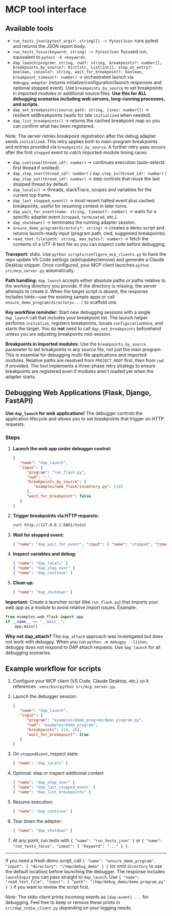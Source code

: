 
# MCP tool interface

## Available tools

- `run_tests_json(pytest_args?: string[]) -> PytestJson`: runs pytest and returns the JSON report body.
- `run_tests_focus(keyword: string) -> PytestJson`: focused run, equivalent to `pytest -k <keyword>`.
- `dap_launch(program: string, cwd?: string, breakpoints?: number[], breakpoints_by_source?: Dict[str, List[int]], stop_on_entry?: boolean, console?: string, wait_for_breakpoint?: boolean, breakpoint_timeout?: number)` -> orchestrated launch via `debugpy.adapter` (returns initialize/configuration/launch responses and optional stopped event). Use `breakpoints_by_source` to set breakpoints in imported modules or additional source files. **Use this for ALL debugging scenarios including web servers, long-running processes, and scripts.**
- `dap_set_breakpoints(source_path: string, lines: number[])` -> resilient setBreakpoints (waits for late `initialized` when needed).
- `dap_list_breakpoints()` -> returns the cached breakpoint map so you can confirm what has been registered.

Note: The server retries breakpoint registration after the debug adapter sends `initialized`. This retry applies both to main-program breakpoints and entries provided via `breakpoints_by_source`. A further retry pass occurs after the first `stopped` event to catch imported-module timing races.

- `dap_continue(thread_id?: number)` -> continues execution (auto-selects first thread if omitted).
- `dap_step_over(thread_id?: number)` / `dap_step_in(thread_id?: number)` / `dap_step_out(thread_id?: number)` -> step controls that reuse the last stopped thread by default.
- `dap_locals()` -> threads, stackTrace, scopes and variables for the current top frame.
- `dap_last_stopped_event()` -> most recent halted event plus cached breakpoints, useful for resuming context in later turns.
- `dap_wait_for_event(name: string, timeout?: number)` -> waits for a specific adapter event (`stopped`, `terminated`, etc.).
- `dap_shutdown()` -> terminates the running adapter session.
- `ensure_demo_program(directory?: string)` -> creates a demo script and returns launch-ready input (program path, cwd, suggested breakpoints).
- `read_text_file(path: string, max_bytes?: number)` -> fetch the contents of a UTF-8 text file so you can inspect code before debugging.

**Transport:** stdio. Use `python scripts/configure_mcp_clients.py` to have the repo update VS Code settings (add/update/remove) and generate a Claude Desktop snippet. Once configured, your MCP client launches `python src/mcp_server.py` automatically.

**Path handling:** `dap_launch` accepts either absolute paths or paths relative to the working directory you provide. If the directory is missing, the server attempts to create it. When the target script is absent, the response includes hints—use the existing sample apps or call `ensure_demo_program(directory=...)` to scaffold one.

**Key workflow reminder:** Start new debugging sessions with a single `dap_launch` call that includes your breakpoint list. The launch helper performs `initialize`, registers breakpoints, issues `configurationDone`, and starts the target. You do **not** need to call `dap_set_breakpoints` beforehand unless you are adjusting breakpoints mid-session.

**Breakpoints in imported modules:** Use the `breakpoints_by_source` parameter to set breakpoints in any source file, not just the main program. This is essential for debugging multi-file applications and imported modules. Relative paths are resolved from `PROJECT_ROOT` first, then from `cwd` if provided. The tool implements a three-phase retry strategy to ensure breakpoints are registered even if modules aren't loaded yet when the adapter starts.

## Debugging Web Applications (Flask, Django, FastAPI)

**Use `dap_launch` for web applications!** The debugger controls the application lifecycle and allows you to set breakpoints that trigger on HTTP requests.

### Steps

1. **Launch the web app under debugger control:**

   ```json
   {
      "name": "dap_launch",
      "input": {
         "program": "run_flask.py",
         "cwd": ".",
         "breakpoints_by_source": {
            "examples/web_flask/inventory.py": [18]
         },
         "wait_for_breakpoint": false
      }
   }
   ```

2. **Trigger breakpoints via HTTP requests:**

   ```bash
   curl http://127.0.0.1:5001/total
   ```

3. **Wait for stopped event:**

   ```json
   { "name": "dap_wait_for_event", "input": { "name": "stopped", "timeout": 10 } }
   ```

4. **Inspect variables and debug:**

   ```json
   { "name": "dap_locals" }
   { "name": "dap_step_over" }
   { "name": "dap_continue" }
   ```

5. **Clean up:**

   ```json
   { "name": "dap_shutdown" }
   ```

**Important:** Create a launcher script (like `run_flask.py`) that imports your web app as a module to avoid relative import issues. Example:

```python
from examples.web_flask import app
if __name__ == "__main__":
    app.main()
```

**Why not dap_attach?** The `dap_attach` approach was investigated but does not work with debugpy. When you run `python -m debugpy --listen`, debugpy does not respond to DAP attach requests. Use `dap_launch` for all debugging scenarios.

## Example workflow for scripts

1. Configure your MCP client (VS Code, Claude Desktop, etc.) so it references `.venv/bin/python src/mcp_server.py`.
2. Launch the debugger session:

    ```json
    {
       "name": "dap_launch",
       "input": {
          "program": "examples/demo_program/demo_program.py",
          "cwd": "examples/demo_program",
          "breakpoints": [14, 20],
          "wait_for_breakpoint": true
       }
    }
    ```

3. On `stoppedEvent`, inspect state:

   ```json
   { "name": "dap_locals" }
   ```

4. Optional: step or inspect additional context

   ```json
   { "name": "dap_step_over" }
   { "name": "dap_last_stopped_event" }
   { "name": "dap_list_breakpoints" }
   ```

5. Resume execution:

   ```json
   { "name": "dap_continue" }
   ```

6. Tear down the adapter:

   ```json
   { "name": "dap_shutdown" }
   ```

7. At any point, run tests with `{ "name": "run_tests_json" }` or `{ "name": "run_tests_focus", "input": { "keyword": "..." } }`.

---

If you need a fresh demo script, call `{ "name": "ensure_demo_program", "input": { "directory": "/tmp/debug_demo" } }` (or omit `directory` to use the default location) before launching the debugger. The response includes `launchInput` you can pass straight to `dap_launch`. Use `{ "name": "read_text_file", "input": { "path": "/tmp/debug_demo/demo_program.py" } }` if you want to review the script first.

*Note:* The stdio client prints incoming events as `[dap:event] ...` for debugging. Feel free to keep or remove these prints in `src/dap_stdio_client.py` depending on your logging needs.
